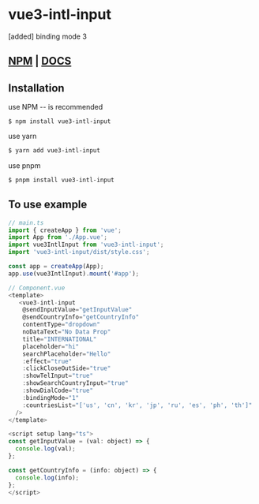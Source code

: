 # vue3-intl-input

[added] binding mode 3

## [NPM](https://www.npmjs.com/package/vue3-intl-input) | [DOCS](https://vue3-intl-input-docs.netlify.app)

## Installation

use NPM -- is recommended

```sh{1}
$ npm install vue3-intl-input
```

use yarn

```sh
$ yarn add vue3-intl-input
```

use pnpm

```sh
$ pnpm install vue3-intl-input
```

## To use example

```js
// main.ts
import { createApp } from 'vue';
import App from './App.vue';
import vue3IntlInput from 'vue3-intl-input';
import 'vue3-intl-input/dist/style.css';

const app = createApp(App);
app.use(vue3IntlInput).mount('#app');
```

```js
// Component.vue
<template>
   <vue3-intl-input
    @sendInputValue="getInputValue"
    @sendCountryInfo="getCountryInfo"
    contentType="dropdown"
    noDataText="No Data Prop"
    title="INTERNATIONAL"
    placeholder="hi"
    searchPlaceholder="Hello"
    :effect="true"
    :clickCloseOutSide="true"
    :showTelInput="true"
    :showSearchCountryInput="true"
    :showDialCode="true"
    :bindingMode="1"
    :countriesList="['us', 'cn', 'kr', 'jp', 'ru', 'es', 'ph', 'th']"
  />
</template>

<script setup lang="ts">
const getInputValue = (val: object) => {
  console.log(val);
};

const getCountryInfo = (info: object) => {
  console.log(info);
};
</script>
```


